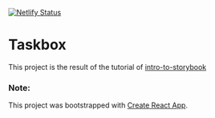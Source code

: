 [![Netlify Status](https://api.netlify.com/api/v1/badges/2a1a2a72-3f72-46d5-8048-f6d062914ba2/deploy-status)](https://app.netlify.com/sites/taskbox-0b3dfb/deploys)

# Taskbox

This project is the result of the tutorial of [intro-to-storybook](https://www.learnstorybook.com/intro-to-storybook)


### Note:
This project was bootstrapped with [Create React App](https://github.com/facebook/create-react-app).
